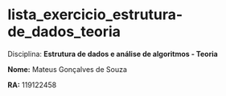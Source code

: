 # lista_exercicio_estrutura-de_dados_teoria

Disciplina: **Estrutura de dados e análise de algoritmos - Teoria**

**Nome:** Mateus Gonçalves de Souza

**RA:** 119122458
